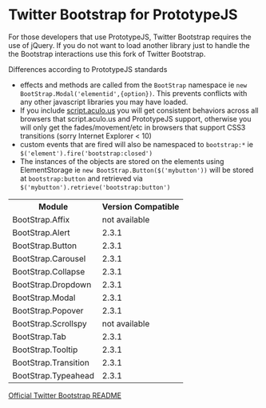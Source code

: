 Twitter Bootstrap for PrototypeJS
================

For those developers that use PrototypeJS, Twitter Bootstrap requires the use of jQuery. If you do not want to load another library just to handle the the Bootstrap interactions use this fork of Twitter Bootstrap.


Differences according to PrototypeJS standards

* effects and methods are called from the `BootStrap` namespace ie `new BootStrap.Modal('elementid',{option})`. This prevents conflicts with any other javascript libraries you may have loaded.
* If you include [script.aculo.us](http://madrobby.github.com/scriptaculous/) you will get consistent behaviors across all browsers that script.aculo.us and PrototypeJS support, otherwise you will only get the fades/movement/etc in browsers that support CSS3 transitions (sorry Internet Explorer < 10)
* custom events that are fired will also be namespaced to `bootstrap:*` ie `$('element').fire('bootstrap:closed')`
* The instances of the objects are stored on the elements using ElementStorage ie `new BootStrap.Button($('mybutton'))` will be stored at `bootstrap:button` and retrieved via `$('mybutton').retrieve('bootstrap:button')`

<table>
	<tr><th>Module</th><th>Version Compatible</th></tr>
	<tr><td>BootStrap.Affix</td><td>not available</td></tr>
	<tr><td>BootStrap.Alert</td><td>2.3.1</td></tr>
	<tr><td>BootStrap.Button</td><td>2.3.1</td></tr>
	<tr><td>BootStrap.Carousel</td><td>2.3.1</td></tr>
	<tr><td>BootStrap.Collapse</td><td>2.3.1</td></tr>
	<tr><td>BootStrap.Dropdown</td><td>2.3.1</td></tr>
	<tr><td>BootStrap.Modal</td><td>2.3.1</td></tr>
	<tr><td>BootStrap.Popover</td><td>2.3.1</td></tr>
	<tr><td>BootStrap.Scrollspy</td><td>not available</td></tr>
	<tr><td>BootStrap.Tab</td><td>2.3.1</td></tr>
	<tr><td>BootStrap.Tooltip</td><td>2.3.1</td></tr>
	<tr><td>BootStrap.Transition</td><td>2.3.1</td></tr>
	<tr><td>BootStrap.Typeahead</td><td>2.3.1</td></tr>
</table>



[Official Twitter Bootstrap README](https://github.com/jwestbrook/bootstrap-prototype/blob/master/Offical%20Bootstrap%20README.md)

